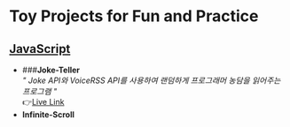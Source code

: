 # Toy Projects for Fun and Practice
## [JavaScript](https://github.com/42KIM/toy-projects/tree/master/javascript) 
+ ###**Joke-Teller**<br/>
  _" Joke API와 VoiceRSS API를 사용하여 랜덤하게 프로그래머 농담을 읽어주는 프로그램 "_<br/>
  👉[Live Link](https://42kim.github.io/toy-projects/javascript/Joke-Teller/)
+ **Infinite-Scroll**
